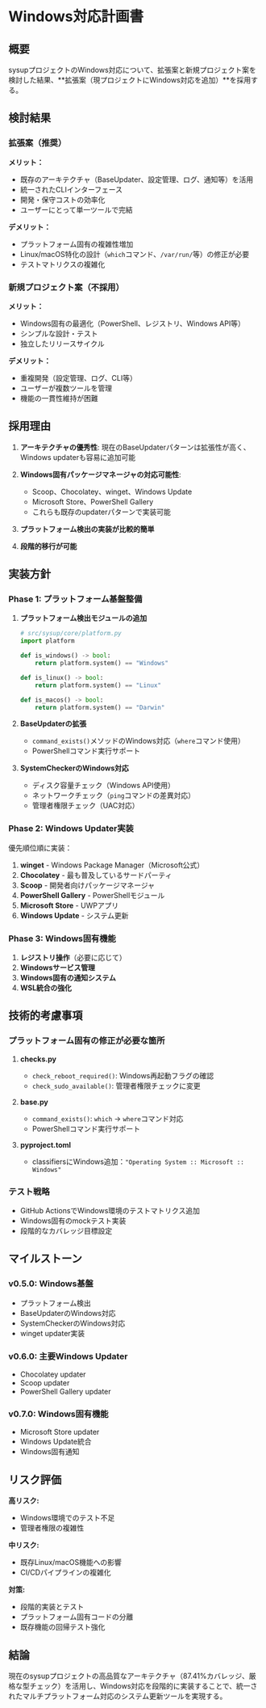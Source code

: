 # Windows対応計画書

## 概要

sysupプロジェクトのWindows対応について、拡張案と新規プロジェクト案を検討した結果、**拡張案（現プロジェクトにWindows対応を追加）**を採用する。

## 検討結果

### 拡張案（推奨）

**メリット：**
- 既存のアーキテクチャ（BaseUpdater、設定管理、ログ、通知等）を活用
- 統一されたCLIインターフェース
- 開発・保守コストの効率化
- ユーザーにとって単一ツールで完結

**デメリット：**
- プラットフォーム固有の複雑性増加
- Linux/macOS特化の設計（`which`コマンド、`/var/run/`等）の修正が必要
- テストマトリクスの複雑化

### 新規プロジェクト案（不採用）

**メリット：**
- Windows固有の最適化（PowerShell、レジストリ、Windows API等）
- シンプルな設計・テスト
- 独立したリリースサイクル

**デメリット：**
- 重複開発（設定管理、ログ、CLI等）
- ユーザーが複数ツールを管理
- 機能の一貫性維持が困難

## 採用理由

1. **アーキテクチャの優秀性**: 現在のBaseUpdaterパターンは拡張性が高く、Windows updaterも容易に追加可能

2. **Windows固有パッケージマネージャの対応可能性**:
   - Scoop、Chocolatey、winget、Windows Update
   - Microsoft Store、PowerShell Gallery
   - これらも既存のupdaterパターンで実装可能

3. **プラットフォーム検出の実装が比較的簡単**

4. **段階的移行が可能**

## 実装方針

### Phase 1: プラットフォーム基盤整備

1. **プラットフォーム検出モジュールの追加**
   ```python
   # src/sysup/core/platform.py
   import platform

   def is_windows() -> bool:
       return platform.system() == "Windows"

   def is_linux() -> bool:
       return platform.system() == "Linux"

   def is_macos() -> bool:
       return platform.system() == "Darwin"
   ```

2. **BaseUpdaterの拡張**
   - `command_exists()`メソッドのWindows対応（`where`コマンド使用）
   - PowerShellコマンド実行サポート

3. **SystemCheckerのWindows対応**
   - ディスク容量チェック（Windows API使用）
   - ネットワークチェック（`ping`コマンドの差異対応）
   - 管理者権限チェック（UAC対応）

### Phase 2: Windows Updater実装

優先順位順に実装：

1. **winget** - Windows Package Manager（Microsoft公式）
2. **Chocolatey** - 最も普及しているサードパーティ
3. **Scoop** - 開発者向けパッケージマネージャ
4. **PowerShell Gallery** - PowerShellモジュール
5. **Microsoft Store** - UWPアプリ
6. **Windows Update** - システム更新

### Phase 3: Windows固有機能

1. **レジストリ操作**（必要に応じて）
2. **Windowsサービス管理**
3. **Windows固有の通知システム**
4. **WSL統合の強化**

## 技術的考慮事項

### プラットフォーム固有の修正が必要な箇所

1. **checks.py**
   - `check_reboot_required()`: Windows再起動フラグの確認
   - `check_sudo_available()`: 管理者権限チェックに変更

2. **base.py**
   - `command_exists()`: `which` → `where`コマンド対応
   - PowerShellコマンド実行サポート

3. **pyproject.toml**
   - classifiersにWindows追加：`"Operating System :: Microsoft :: Windows"`

### テスト戦略

- GitHub ActionsでWindows環境のテストマトリクス追加
- Windows固有のmockテスト実装
- 段階的なカバレッジ目標設定

## マイルストーン

### v0.5.0: Windows基盤
- プラットフォーム検出
- BaseUpdaterのWindows対応
- SystemCheckerのWindows対応
- winget updater実装

### v0.6.0: 主要Windows Updater
- Chocolatey updater
- Scoop updater
- PowerShell Gallery updater

### v0.7.0: Windows固有機能
- Microsoft Store updater
- Windows Update統合
- Windows固有通知

## リスク評価

**高リスク:**
- Windows環境でのテスト不足
- 管理者権限の複雑性

**中リスク:**
- 既存Linux/macOS機能への影響
- CI/CDパイプラインの複雑化

**対策:**
- 段階的実装とテスト
- プラットフォーム固有コードの分離
- 既存機能の回帰テスト強化

## 結論

現在のsysupプロジェクトの高品質なアーキテクチャ（87.41%カバレッジ、厳格な型チェック）を活用し、Windows対応を段階的に実装することで、統一されたマルチプラットフォーム対応のシステム更新ツールを実現する。
